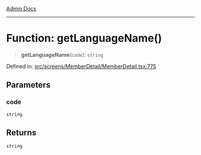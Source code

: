 [Admin Docs](/)

***

# Function: getLanguageName()

> **getLanguageName**(`code`): `string`

Defined in: [src/screens/MemberDetail/MemberDetail.tsx:775](https://github.com/PalisadoesFoundation/talawa-admin/blob/main/src/screens/MemberDetail/MemberDetail.tsx#L775)

## Parameters

### code

`string`

## Returns

`string`
